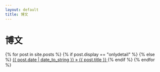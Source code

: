 ```yaml
---
layout: default
title: 博文
---
```


<div>
    <h1>博文</h1>
    <div class="post_list">
        {% for post in site.posts %}
        {% if post.display == "onlydetail" %}
        {% else %}
        <a class="post_list_item" href="{{ post.url }}">
            {{ post.date | date_to_string }}
            &raquo; 
            {{ post.title }}
        </a>
        {% endif %}
        {% endfor %}
    </div>
</div>

